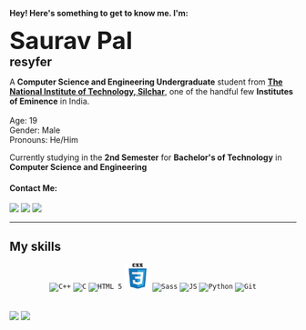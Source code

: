 <b style="font-size:1em;">Hey! Here's something to get to know me. I'm:</b>

<b style="font-size:3em;">Saurav Pal</b><br>
<b style="font-size:1.5em;">resyfer</b>

A <b>Computer Science and Engineering Undergraduate</b> student from <b>[The National Institute of Technology, Silchar](http://www.nits.ac.in)</b>, one of the handful few <b>Institutes of Eminence</b> in India.
<br><br>
Age: 19<br>
Gender: Male<br>
Pronouns: He/Him<br>

<p>Currently studying in the <b>2nd Semester</b> for <b>Bachelor's of Technology</b> in <b>Computer Science and Engineering</b></p>

<h4>Contact Me:</h4>
<code><a title="Gmail" href="https://mail.google.com/mail/u/0/?view=cm&fs=1&to=palsaurav.2020@gmail.com&tf=1"><img height="30" src="https://logodownload.org/wp-content/uploads/2018/03/gmail-logo-16.png"></a></code>
<code><a title="LinkedIn" href="https://www.linkedin.com/in/resyfer/"><img  height="30" src="https://www.flaticon.com/svg/vstatic/svg/174/174857.svg?token=exp=1616504592~hmac=fa156ceddc1d914b7ab2ee4ab23b5273"></a></code>
<code><a title="Facebook" href="https://www.facebook.com/resyfer17/"><img  height="30" src="https://upload.wikimedia.org/wikipedia/commons/thumb/0/05/Facebook_Logo_%282019%29.png/1024px-Facebook_Logo_%282019%29.png"></a></code>
<hr>

## My skills
<div align="center" width=80%>
  <code><img title="C++" height="40" src="https://upload.wikimedia.org/wikipedia/commons/thumb/1/18/ISO_C%2B%2B_Logo.svg/306px-ISO_C%2B%2B_Logo.svg.png"></code>
  <code><img title="C" height="45" src="https://cdn.iconscout.com/icon/free/png-512/c-programming-569564.png"></code>
  <code><img title="HTML 5" height="45" src="https://upload.wikimedia.org/wikipedia/commons/thumb/6/61/HTML5_logo_and_wordmark.svg/512px-HTML5_logo_and_wordmark.svg.png"></code>
  <code><img title="CSS" height="45" src="https://raw.githubusercontent.com/github/explore/80688e429a7d4ef2fca1e82350fe8e3517d3494d/topics/css/css.png"></code>
  <code><img title="Sass" height="40" src="https://upload.wikimedia.org/wikipedia/commons/thumb/9/96/Sass_Logo_Color.svg/1280px-Sass_Logo_Color.svg.png"></code>
  <code><img title="JS" height="40" src="https://upload.wikimedia.org/wikipedia/commons/6/6a/JavaScript-logo.png"></code>
  <code><img title="Python" height="40" src="https://seeklogo.com/images/P/python-logo-A32636CAA3-seeklogo.com.png"></code>
  <code><img title="Git" height="40" src="https://git-scm.com/images/logos/downloads/Git-Icon-1788C.png"></code>
</div>
<br><br>
<div align="centre" width="90%">
  <img height="175" src="https://github-readme-stats.vercel.app/api?username=resyfer&count_private=t&hide=stars&theme=cobalt">
  <img height="175" src="https://github-readme-stats.vercel.app/api/top-langs/?username=resyfer&theme=cobalt&layout=compact">
</div>
